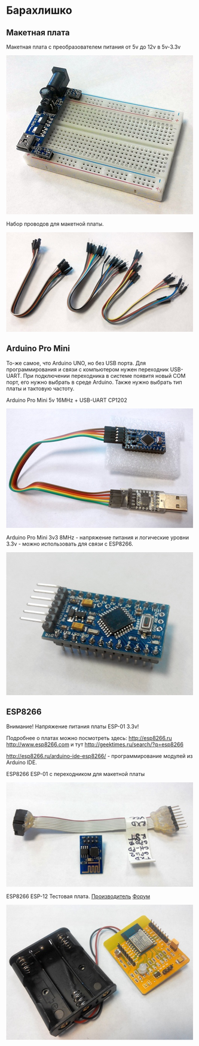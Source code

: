 # Барахлишко

## Макетная плата
Макетная плата с преобразователем питания от 5v до 12v в 5v-3.3v

![Breadboard](https://raw.githubusercontent.com/ruslan-ohitin/ardocs/master/img/breadboard_n_power.jpg)

Набор проводов для макетной платы.

![Jumpers](https://raw.githubusercontent.com/ruslan-ohitin/ardocs/master/img/jumperwire.jpg)

## Arduino Pro Mini
То-же самое, что Arduino UNO, но без USB порта. Для программирования и связи с компьютером нужен переходник USB-UART. При подключении переходника в системе появитя новый COM порт, его нужно выбрать в среде Arduino. Также нужно выбрать тип платы и тактовую частоту.

Arduino Pro Mini 5v 16MHz + USB-UART CP1202

![Arduino PRO mini](https://raw.githubusercontent.com/ruslan-ohitin/ardocs/master/img/arduino_promini.jpg)


Arduino Pro Mini 3v3 8MHz - напряжение питания и логические уровни 3.3v - можно использовать для связи с ESP8266.

![Arduino PRO mini 3v3](https://raw.githubusercontent.com/ruslan-ohitin/ardocs/master/img/arduino_promini_3v3.jpg)

## ESP8266
Внимание! Напряжение питания платы ESP-01 3.3v!

Подробнее о платах можно посмотреть здесь: http://esp8266.ru http://www.esp8266.com и тут http://geektimes.ru/search/?q=esp8266

http://esp8266.ru/arduino-ide-esp8266/ - программирование модулей из Arduino IDE.

ESP8266 ESP-01 с переходником для макетной платы

![ESP-01](https://raw.githubusercontent.com/ruslan-ohitin/ardocs/master/img/esp8266-01.jpg)

ESP8266 ESP-12 Тестовая плата. 
[Производитель](http://www.electrodragon.com/w/ESP8266_IoT)
[Форум](http://www.esp8266.com/viewtopic.php?f=6&t=1172)

![ESP-12](https://raw.githubusercontent.com/ruslan-ohitin/ardocs/master/img/esp8266-devboard.jpg)
